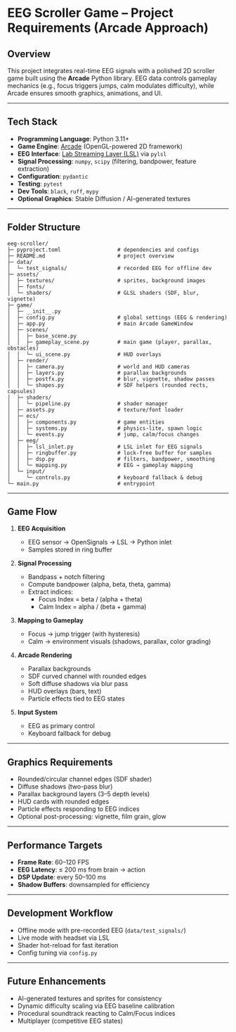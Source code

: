 # EEG Scroller Game – Project Requirements (Arcade Approach)

## Overview
This project integrates real-time EEG signals with a polished 2D scroller game built using the **Arcade** Python library. EEG data controls gameplay mechanics (e.g., focus triggers jumps, calm modulates difficulty), while Arcade ensures smooth graphics, animations, and UI.

---

## Tech Stack

- **Programming Language**: Python 3.11+
- **Game Engine**: [Arcade](https://api.arcade.academy/) (OpenGL-powered 2D framework)
- **EEG Interface**: [Lab Streaming Layer (LSL)](https://github.com/sccn/labstreaminglayer) via `pylsl`
- **Signal Processing**: `numpy`, `scipy` (filtering, bandpower, feature extraction)
- **Configuration**: `pydantic`
- **Testing**: `pytest`
- **Dev Tools**: `black`, `ruff`, `mypy`
- **Optional Graphics**: Stable Diffusion / AI-generated textures

---

## Folder Structure

```
eeg-scroller/
├─ pyproject.toml                  # dependencies and configs
├─ README.md                       # project overview
├─ data/
│  └─ test_signals/                # recorded EEG for offline dev
├─ assets/
│  ├─ textures/                    # sprites, background images
│  ├─ fonts/
│  └─ shaders/                     # GLSL shaders (SDF, blur, vignette)
├─ game/
│  ├─ __init__.py
│  ├─ config.py                    # global settings (EEG & rendering)
│  ├─ app.py                       # main Arcade GameWindow
│  ├─ scenes/
│  │  ├─ base_scene.py
│  │  ├─ gameplay_scene.py         # main game (player, parallax, obstacles)
│  │  └─ ui_scene.py               # HUD overlays
│  ├─ render/
│  │  ├─ camera.py                 # world and HUD cameras
│  │  ├─ layers.py                 # parallax backgrounds
│  │  ├─ postfx.py                 # blur, vignette, shadow passes
│  │  └─ shapes.py                 # SDF helpers (rounded rects, capsules)
│  ├─ shaders/
│  │  └─ pipeline.py               # shader manager
│  ├─ assets.py                    # texture/font loader
│  ├─ ecs/
│  │  ├─ components.py             # game entities
│  │  ├─ systems.py                # physics-lite, spawn logic
│  │  └─ events.py                 # jump, calm/focus changes
│  ├─ eeg/
│  │  ├─ lsl_inlet.py              # LSL inlet for EEG signals
│  │  ├─ ringbuffer.py             # lock-free buffer for samples
│  │  ├─ dsp.py                    # filters, bandpower, smoothing
│  │  └─ mapping.py                # EEG → gameplay mapping
│  └─ input/
│     └─ controls.py               # keyboard fallback & debug
└─ main.py                         # entrypoint
```

---

## Game Flow

1. **EEG Acquisition**  
   - EEG sensor → OpenSignals → LSL → Python inlet  
   - Samples stored in ring buffer

2. **Signal Processing**  
   - Bandpass + notch filtering  
   - Compute bandpower (alpha, beta, theta, gamma)  
   - Extract indices:  
     - Focus Index = beta / (alpha + theta)  
     - Calm Index = alpha / (beta + gamma)  

3. **Mapping to Gameplay**  
   - Focus → jump trigger (with hysteresis)  
   - Calm → environment visuals (shadows, parallax, color grading)

4. **Arcade Rendering**  
   - Parallax backgrounds  
   - SDF curved channel with rounded edges  
   - Soft diffuse shadows via blur pass  
   - HUD overlays (bars, text)  
   - Particle effects tied to EEG states

5. **Input System**  
   - EEG as primary control  
   - Keyboard fallback for debug

---

## Graphics Requirements

- Rounded/circular channel edges (SDF shader)
- Diffuse shadows (two-pass blur)
- Parallax background layers (3–5 depth levels)
- HUD cards with rounded edges
- Particle effects responding to EEG indices
- Optional post-processing: vignette, film grain, glow

---

## Performance Targets

- **Frame Rate**: 60–120 FPS
- **EEG Latency**: ≤ 200 ms from brain → action
- **DSP Update**: every 50–100 ms
- **Shadow Buffers**: downsampled for efficiency

---

## Development Workflow

- Offline mode with pre-recorded EEG (`data/test_signals/`)  
- Live mode with headset via LSL  
- Shader hot-reload for fast iteration  
- Config tuning via `config.py`

---

## Future Enhancements

- AI-generated textures and sprites for consistency
- Dynamic difficulty scaling via EEG baseline calibration
- Procedural soundtrack reacting to Calm/Focus indices
- Multiplayer (competitive EEG states)

